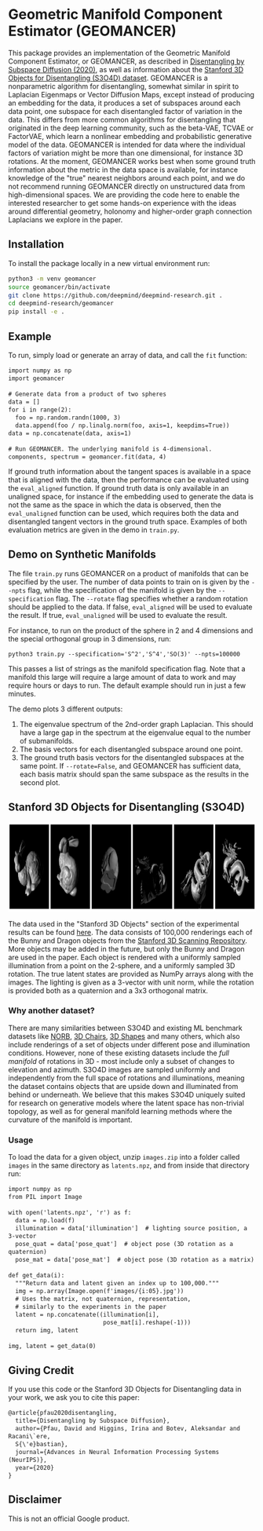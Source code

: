 # Geometric Manifold Component Estimator (GEOMANCER)

This package provides an implementation of the Geometric Manifold Component
Estimator, or GEOMANCER, as described in [Disentangling by Subspace Diffusion
(2020)](https://arxiv.org/abs/2006.12982), as well as information about the
[Stanford 3D Objects for Disentangling (S3O4D) dataset](https://console.cloud.google.com/storage/browser/dm_s3o4d).
GEOMANCER is a nonparametric algorithm for disentangling, somewhat similar in
spirit to Laplacian Eigenmaps or Vector Diffusion Maps, except instead of
producing an embedding for the data, it produces a set of subspaces around each
data point, one subspace for each disentangled factor of variation in the data.
This differs from more common algorithms for disentangling that originated in
the deep learning community, such as the beta-VAE, TCVAE or FactorVAE, which
learn a nonlinear embedding and probabilistic generative model of the data.
GEOMANCER is intended for data where the individual factors of variation might
be more than one dimensional, for instance 3D rotations. At the moment,
GEOMANCER works best when some ground truth information about the metric in the
data space is available, for instance knowledge of the "true" nearest neighbors
around each point, and we do not recommend running GEOMANCER directly on
unstructured data from high-dimensional spaces. We are providing the code here
to enable the interested researcher to get some hands-on experience with the
ideas around differential geometry, holonomy and higher-order graph connection
Laplacians we explore in the paper.


## Installation

To install the package locally in a new virtual environment run:
```bash
python3 -m venv geomancer
source geomancer/bin/activate
git clone https://github.com/deepmind/deepmind-research.git .
cd deepmind-research/geomancer
pip install -e .
```

## Example

To run, simply load or generate an array of data, and call the `fit` function:

```
import numpy as np
import geomancer

# Generate data from a product of two spheres
data = []
for i in range(2):
  foo = np.random.randn(1000, 3)
  data.append(foo / np.linalg.norm(foo, axis=1, keepdims=True))
data = np.concatenate(data, axis=1)

# Run GEOMANCER. The underlying manifold is 4-dimensional.
components, spectrum = geomancer.fit(data, 4)
```

If ground truth information about the tangent spaces is available in a space
that is aligned with the data, then the performance can be evaluated using the
`eval_aligned` function. If ground truth data is only available in an unaligned
space, for instance if the embedding used to generate the data is not the same
as the space in which the data is observed, then the `eval_unaligned` function
can be used, which requires both the data and disentangled tangent vectors in
the ground truth space. Examples of both evaluation metrics are given in the
demo in `train.py`.


## Demo on Synthetic Manifolds

The file `train.py` runs GEOMANCER on a product of manifolds that can be
specified by the user. The number of data points to train on is given by the
`--npts` flag, while the specification of the manifold is given by the
`--specification` flag. The `--rotate` flag specifies whether a random rotation
should be applied to the data. If false, `eval_aligned` will be used to evaluate
the result. If true, `eval_unaligned` will be used to evaluate the result.

For instance, to run on the product of the sphere in 2 and 4 dimensions and the
special orthogonal group in 3 dimensions, run:

```
python3 train.py --specification='S^2','S^4','SO(3)' --npts=100000
```

This passes a list of strings as the manifold specification flag. Note that a
manifold this large will require a large amount of data to work and may require
hours or days to run. The default example should run in just a few minutes.

The demo plots 3 different outputs:
1. The eigenvalue spectrum of the 2nd-order graph Laplacian. This should have
a large gap in the spectrum at the eigenvalue equal to the number of
submanifolds.
2. The basis vectors for each disentangled subspace around one point.
3. The ground truth basis vectors for the disentangled subspaces at the same
point. If `--rotate=False`, and GEOMANCER has sufficient data, each basis matrix
should span the same subspace as the results in the second plot.

## Stanford 3D Objects for Disentangling (S3O4D)

<img src="s3o4d.png" alt="Stanford 3D Objects for Disentangling"
     width="1076" height="182" />

The data used in the "Stanford 3D Objects" section of the experimental results
can be found [here](https://console.cloud.google.com/storage/browser/dm_s3o4d).
The data consists of 100,000 renderings each of the Bunny and Dragon objects
from the [Stanford 3D Scanning Repository](http://graphics.stanford.edu/data/3Dscanrep/).
More objects may be added in the future, but only the Bunny and Dragon are used
in the paper. Each object is rendered with a uniformly sampled illumination from
a point on the 2-sphere, and a uniformly sampled 3D rotation. The true latent
states are provided as NumPy arrays along with the images. The lighting is given
as a 3-vector with unit norm, while the rotation is provided both as a
quaternion and a 3x3 orthogonal matrix.

### Why another dataset?

There are many similarities between S3O4D and existing ML benchmark datasets
like [NORB](https://cs.nyu.edu/~ylclab/data/norb-v1.0/),
[3D Chairs](https://github.com/mathieuaubry/seeing3Dchairs),
[3D Shapes](https://github.com/deepmind/3d-shapes) and many others, which also
include renderings of a set of objects under different pose and illumination
conditions. However, none of these existing datasets include the *full manifold*
of rotations in 3D - most include only a subset of changes to elevation and
azimuth. S3O4D images are sampled uniformly and independently from the full
space of rotations and illuminations, meaning the dataset contains objects that
are upside down and illuminated from behind or underneath. We believe that this
makes S3O4D uniquely suited for research on generative models where the latent
space has non-trivial topology, as well as for general manifold learning
methods where the curvature of the manifold is important.

### Usage

To load the data for a given object, unzip `images.zip` into a folder called
`images` in the same directory as `latents.npz`, and from inside that
directory run:

```
import numpy as np
from PIL import Image

with open('latents.npz', 'r') as f:
  data = np.load(f)
  illumination = data['illumination']  # lighting source position, a 3-vector
  pose_quat = data['pose_quat']  # object pose (3D rotation as a quaternion)
  pose_mat = data['pose_mat']  # object pose (3D rotation as a matrix)

def get_data(i):
  """Return data and latent given an index up to 100,000."""
  img = np.array(Image.open(f'images/{i:05}.jpg'))
  # Uses the matrix, not quaternion, representation,
  # similarly to the experiments in the paper
  latent = np.concatenate((illumination[i],
                           pose_mat[i].reshape(-1)))
  return img, latent

img, latent = get_data(0)
```

## Giving Credit

If you use this code or the Stanford 3D Objects for Disentangling data in your
work, we ask you to cite this paper:

```
@article{pfau2020disentangling,
  title={Disentangling by Subspace Diffusion},
  author={Pfau, David and Higgins, Irina and Botev, Aleksandar and Racani\`ere,
  S{\'e}bastian},
  journal={Advances in Neural Information Processing Systems (NeurIPS)},
  year={2020}
}
```

## Disclaimer

This is not an official Google product.
